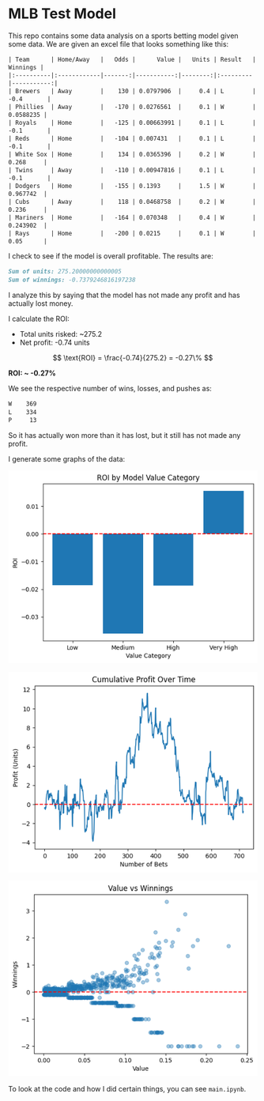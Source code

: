 # MLB Test Model

This repo contains some data analysis on a sports betting model given some data. We are given an excel file that looks something like this:

```
| Team      | Home/Away   |   Odds |      Value |   Units | Result   |   Winnings |
|:----------|:------------|-------:|-----------:|--------:|:---------|-----------:|
| Brewers   | Away        |    130 | 0.0797906  |     0.4 | L        | -0.4       |
| Phillies  | Away        |   -170 | 0.0276561  |     0.1 | W        |  0.0588235 |
| Royals    | Home        |   -125 | 0.00663991 |     0.1 | L        | -0.1       |
| Reds      | Home        |   -104 | 0.007431   |     0.1 | L        | -0.1       |
| White Sox | Home        |    134 | 0.0365396  |     0.2 | W        |  0.268     |
| Twins     | Away        |   -110 | 0.00947816 |     0.1 | L        | -0.1       |
| Dodgers   | Home        |   -155 | 0.1393     |     1.5 | W        |  0.967742  |
| Cubs      | Away        |    118 | 0.0468758  |     0.2 | W        |  0.236     |
| Mariners  | Home        |   -164 | 0.070348   |     0.4 | W        |  0.243902  |
| Rays      | Home        |   -200 | 0.0215     |     0.1 | W        |  0.05      |
```

I check to see if the model is overall profitable. The results are:

```md
Sum of units: 275.20000000000005
Sum of winnings: -0.7379246816197238
```

I analyze this by saying that the model has not made any profit and has actually lost money. 

I calculate the ROI:

* Total units risked: ~275.2
* Net profit: -0.74 units

$$
\text{ROI} = \frac{-0.74}{275.2} = -0.27\%
$$

**ROI: ~ -0.27%**

We see the respective number of wins, losses, and pushes as:

```md
W    369
L    334
P     13
```

So it has actually won more than it has lost, but it still has not made any profit.

I generate some graphs of the data:

![](./roi_by_model_value_category.png)

![](./cumulative_profit_over_time.png)

![](./value_vs_winnings.png)

To look at the code and how I did certain things, you can see `main.ipynb`.